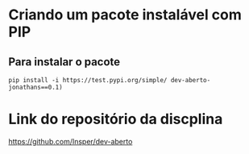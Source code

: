 # Criando um pacote instalável com PIP

## Para instalar o pacote
```
pip install -i https://test.pypi.org/simple/ dev-aberto-jonathans==0.1)
```

# Link do repositório da discplina
https://github.com/Insper/dev-aberto
